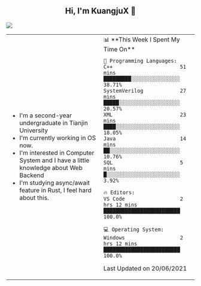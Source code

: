 <h2 align="center"> Hi, I'm KuangjuX 👋 </h2>
<p><img src="https://w.wallhaven.cc/full/nz/wallhaven-nz1e8j.jpg"></p>
<table>
    <tr>
        <td valign="center" width="50%">
            <ul>
                <li>I'm a second-year undergraduate in Tianjin University</li>
                <li>I'm currently working in OS now.</li>
                <li>I'm interested in Computer System and I have a little knowledge about Web Backend</li>
                <li>I'm studying async/await feature in Rust, I feel hard about this.</li>
            </ul>
        </td>
       <td valign="top" width="50%">
<!--START_SECTION:waka-->
📊 **This Week I Spent My Time On** 

```text
💬 Programming Languages: 
C++                      51 mins             █████████░░░░░░░░░░░░░░░░   38.71% 
SystemVerilog            27 mins             █████░░░░░░░░░░░░░░░░░░░░   20.57% 
XML                      23 mins             ████░░░░░░░░░░░░░░░░░░░░░   18.05% 
Java                     14 mins             ██░░░░░░░░░░░░░░░░░░░░░░░   10.76% 
SQL                      5 mins              █░░░░░░░░░░░░░░░░░░░░░░░░   3.92%

🔥 Editors: 
VS Code                  2 hrs 12 mins       █████████████████████████   100.0%

💻 Operating System: 
Windows                  2 hrs 12 mins       █████████████████████████   100.0%

```


 Last Updated on 20/06/2021
<!--END_SECTION:waka-->
</td></tr>
</table>


